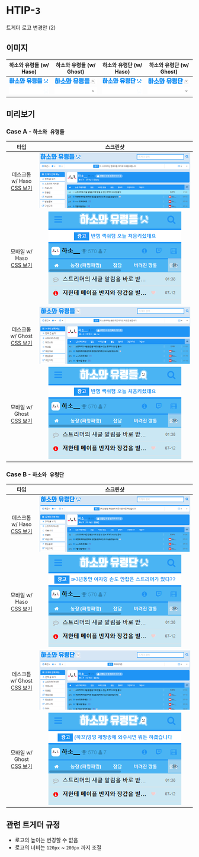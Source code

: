 # HTIP-`3`
트게더 로고 변경안 (2)

## 이미지
| 하소와 유령들 (w/ Haso) | 하소와 유령들 (w/ Ghost) | 하소와 유령단 (w/ Haso) | 하소와 유령단 (w/ Ghost) |
|:-------:|:------:|:-------:|:------:|
|![하소와 유령들 로고](/png/logo_hasodul.png)|![하소와 유령들 로고](/png/logo_ghostdul.png)|![하소와 유령단 로고](/png/logo_hasodan.png)|![하소와 유령단 로고](/png/logo_ghostdan.png)|
|![하소와 유령들 모바일 로고](/png/logo_hasodul_white.png)|![하소와 유령들 모바일 로고](/png/logo_ghostdul_white.png)|![하소와 유령단 모바일 로고](/png/logo_hasodan_white.png)|![하소와 유령단 모바일 로고](/png/logo_ghostdan_white.png)|

## 미리보기
### Case A - `하소와 유령들`
|   타입   |    스크린샷    |
|:---------------------------------:|:----:|
|데스크톱 w/ Haso<br>[CSS 보기](/css/htip-3/hasodul.css)|![트게더 적용 모습](/proposals/htip-3/hasodul.png)|
|모바일 w/ Haso<br>[CSS 보기](/css/htip-3/hasodul.m.css)|![트게더 적용 모바일 모습](/proposals/htip-3/hasodul_m.png)|
|데스크톱 w/ Ghost<br>[CSS 보기](/css/htip-3/ghostdul.css)|![트게더 적용 모습](/proposals/htip-3/ghostdul.png)|
|모바일 w/ Ghost<br>[CSS 보기](/css/htip-3/ghostdul.m.css)|![트게더 적용 모바일 모습](/proposals/htip-3/ghostdul_m.png)|

### Case B - `하소와 유령단`
|   타입   |    스크린샷    |
|:---------------------------------:|:----:|
|데스크톱 w/ Haso<br>[CSS 보기](/css/htip-3/hasodan.css)|![트게더 적용 모습](/proposals/htip-3/hasodan.png)|
|모바일 w/ Haso<br>[CSS 보기](/css/htip-3/hasodan.m.css)|![트게더 적용 모바일 모습](/proposals/htip-3/hasodan_m.png)|
|데스크톱 w/ Ghost<br>[CSS 보기](/css/htip-3/ghostdan.css)|![트게더 적용 모습](/proposals/htip-3/ghostdan.png)|
|모바일 w/ Ghost<br>[CSS 보기](/css/htip-3/ghostdan.m.css)|![트게더 적용 모바일 모습](/proposals/htip-3/ghostdan_m.png)|


## 관련 트게더 규정
+ 로고의 높이는 변경할 수 없음
+ 로고의 너비는 `120px` ~ `200px` 까지 조절
